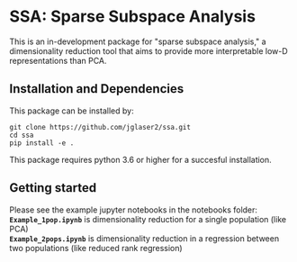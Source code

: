 # SSA: Sparse Subspace Analysis

This is an in-development package for "sparse subspace analysis," a dimensionality reduction tool that aims to provide more interpretable low-D representations than PCA.

## Installation and Dependencies

This package can be installed by: 
```buildoutcfg
git clone https://github.com/jglaser2/ssa.git
cd ssa
pip install -e .
```
This package requires python 3.6 or higher for a succesful installation.


## Getting started
Please see the example jupyter notebooks in the notebooks folder: <br>
**`Example_1pop.ipynb`** is dimensionality reduction for a single population (like PCA) <br>
**`Example_2pops.ipynb`** is dimensionality reduction in a regression between two populations (like reduced rank regression)

